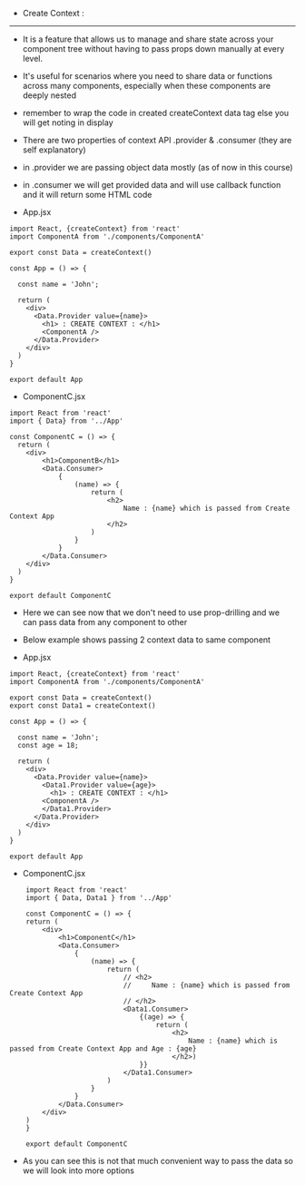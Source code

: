 - Create Context : 
-------------------
- It is a feature that allows us to manage and share state across your component tree without having to pass props down manually at every level.
- It's useful for scenarios where you need to share data or functions across many components, especially when these components are deeply nested 
- remember to wrap the code in created createContext data tag else you will get noting in display
- There are two properties of context API .provider & .consumer (they are self explanatory)
- in .provider we are passing object data mostly (as of now in this course)
- in .consumer we will get provided data and will use callback function and it will return some HTML code

- App.jsx
```
import React, {createContext} from 'react'
import ComponentA from './components/ComponentA'

export const Data = createContext()

const App = () => {

  const name = 'John';

  return (
    <div>
      <Data.Provider value={name}>
        <h1> : CREATE CONTEXT : </h1>
        <ComponentA />
      </Data.Provider>
    </div>
  )
}

export default App
```
- ComponentC.jsx
```
import React from 'react'
import { Data} from '../App'

const ComponentC = () => {
  return (
    <div>
        <h1>ComponentB</h1>
        <Data.Consumer>
            {
                (name) => {
                    return (
                        <h2> 
                            Name : {name} which is passed from Create Context App
                        </h2>
                    )
                }    
            }
        </Data.Consumer>
    </div>
  )
}

export default ComponentC
```
- Here we can see now that we don't need to use prop-drilling and we can pass data from any component to other
- Below example shows passing 2 context data to same component

- App.jsx
```
import React, {createContext} from 'react'
import ComponentA from './components/ComponentA'

export const Data = createContext()
export const Data1 = createContext()

const App = () => {

  const name = 'John';
  const age = 18;

  return (
    <div>
      <Data.Provider value={name}>
        <Data1.Provider value={age}>
          <h1> : CREATE CONTEXT : </h1>
        <ComponentA />
        </Data1.Provider>   
      </Data.Provider>
    </div>
  )
}

export default App
```
- ComponentC.jsx
```
    import React from 'react'
    import { Data, Data1 } from '../App'

    const ComponentC = () => {
    return (
        <div>
            <h1>ComponentC</h1>
            <Data.Consumer>
                {
                    (name) => {
                        return (
                            // <h2> 
                            //     Name : {name} which is passed from Create Context App
                            // </h2>
                            <Data1.Consumer>
                                {(age) => {
                                    return (
                                        <h2> 
                                            Name : {name} which is passed from Create Context App and Age : {age} 
                                        </h2>)
                                }}
                            </Data1.Consumer>
                        )
                    }    
                }
            </Data.Consumer>
        </div>
    )
    }

    export default ComponentC
```	
- As you can see this is not that much convenient way to pass the data so we will look into more options